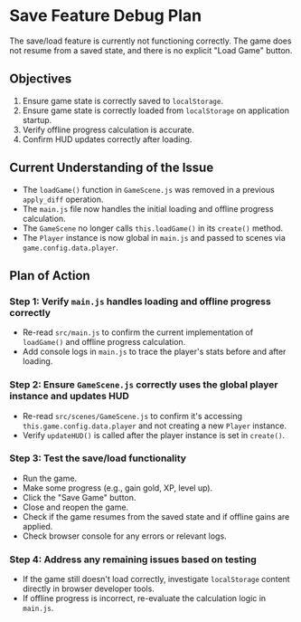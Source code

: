 # Save Feature Debug Plan

The save/load feature is currently not functioning correctly. The game does not resume from a saved state, and there is no explicit "Load Game" button.

## Objectives

1. Ensure game state is correctly saved to `localStorage`.
2. Ensure game state is correctly loaded from `localStorage` on application startup.
3. Verify offline progress calculation is accurate.
4. Confirm HUD updates correctly after loading.

## Current Understanding of the Issue

- The `loadGame()` function in `GameScene.js` was removed in a previous `apply_diff` operation.
- The `main.js` file now handles the initial loading and offline progress calculation.
- The `GameScene` no longer calls `this.loadGame()` in its `create()` method.
- The `Player` instance is now global in `main.js` and passed to scenes via `game.config.data.player`.

## Plan of Action

### Step 1: Verify `main.js` handles loading and offline progress correctly

- Re-read `src/main.js` to confirm the current implementation of `loadGame()` and offline progress calculation.
- Add console logs in `main.js` to trace the player's stats before and after loading.

### Step 2: Ensure `GameScene.js` correctly uses the global player instance and updates HUD

- Re-read `src/scenes/GameScene.js` to confirm it's accessing `this.game.config.data.player` and not creating a new `Player` instance.
- Verify `updateHUD()` is called after the player instance is set in `create()`.

### Step 3: Test the save/load functionality

- Run the game.
- Make some progress (e.g., gain gold, XP, level up).
- Click the "Save Game" button.
- Close and reopen the game.
- Check if the game resumes from the saved state and if offline gains are applied.
- Check browser console for any errors or relevant logs.

### Step 4: Address any remaining issues based on testing

- If the game still doesn't load correctly, investigate `localStorage` content directly in browser developer tools.
- If offline progress is incorrect, re-evaluate the calculation logic in `main.js`.
